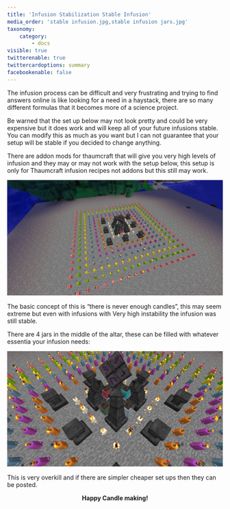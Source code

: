 ```yaml
---
title: 'Infusion Stabilization Stable Infusion'
media_order: 'stable infusion.jpg,stable infusion jars.jpg'
taxonomy:
    category:
        - docs
visible: true
twitterenable: true
twittercardoptions: summary
facebookenable: false
---
```


The infusion process can be difficult and very frustrating and trying to find answers online is like looking for a need in a haystack, there are so many different formulas that it becomes more of a science project.

Be warned that the set up below may not look pretty and could be very expensive but it does work and will keep all of your future infusions stable. You can modify this as much as you want but I can not guarantee that your setup will be stable if you decided to change anything.

There are addon mods for thaumcraft that will give you very high levels of infusion and they may or may not work with the setup below, this setup is only for Thaumcraft infusion recipes not addons but this still may work.

![](stable%20infusion.jpg)

The basic concept of this is “there is never enough candles”, this may seem extreme but even with infusions with Very high instability the infusion was still stable.

There are 4 jars in the middle of the altar, these can be filled with whatever essentia your infusion needs:

![](stable%20infusion%20jars.jpg)

This is very overkill and if there are simpler cheaper set ups then they can be posted. 

<center><strong>Happy Candle making!</strong></center>
